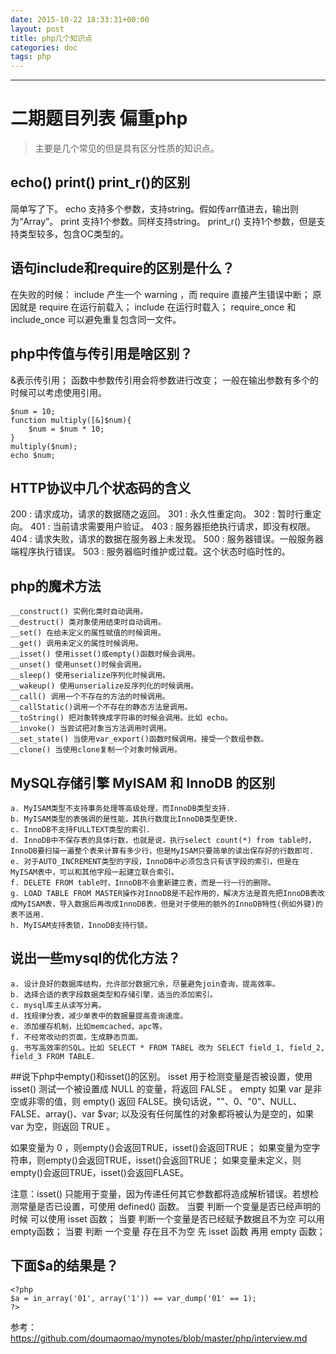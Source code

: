 ```yaml
---
date: 2015-10-22 18:33:31+00:00
layout: post
title: php几个知识点
categories: doc
tags: php
---
```





----------

# 二期题目列表 偏重php

> 主要是几个常见的但是具有区分性质的知识点。


## echo() print() print_r()的区别
简单写了下。
echo 支持多个参数，支持string。假如传arr值进去，输出则为“Array”。
print 支持1个参数。同样支持string。
print_r() 支持1个参数，但是支持类型较多，包含OC类型的。

## 语句include和require的区别是什么？
在失败的时候：
include 产生一个 warning ，而 require 直接产生错误中断；
原因就是
require 在运行前载入；
include 在运行时载入；
require_once 和 include_once 可以避免重复包含同一文件。
## php中传值与传引用是啥区别？
&表示传引用；
函数中参数传引用会将参数进行改变；
一般在输出参数有多个的时候可以考虑使用引用。

```
$num = 10;
function multiply([&]$num){
    $num = $num * 10;
}
multiply($num);
echo $num;
```

## HTTP协议中几个状态码的含义
200 : 请求成功，请求的数据随之返回。
301 : 永久性重定向。
302 : 暂时行重定向。
401 : 当前请求需要用户验证。
403 : 服务器拒绝执行请求，即没有权限。
404 : 请求失败，请求的数据在服务器上未发现。
500 : 服务器错误。一般服务器端程序执行错误。
503 : 服务器临时维护或过载。这个状态时临时性的。
## php的魔术方法

```
__construct() 实例化类时自动调用。
__destruct() 类对象使用结束时自动调用。
__set() 在给未定义的属性赋值的时候调用。
__get() 调用未定义的属性时候调用。
__isset() 使用isset()或empty()函数时候会调用。
__unset() 使用unset()时候会调用。
__sleep() 使用serialize序列化时候调用。
__wakeup() 使用unserialize反序列化的时候调用。
__call() 调用一个不存在的方法的时候调用。
__callStatic()调用一个不存在的静态方法是调用。
__toString() 把对象转换成字符串的时候会调用。比如 echo。
__invoke() 当尝试把对象当方法调用时调用。
__set_state() 当使用var_export()函数时候调用。接受一个数组参数。
__clone() 当使用clone复制一个对象时候调用。
```

## MySQL存储引擎 MyISAM 和 InnoDB 的区别

```
a. MyISAM类型不支持事务处理等高级处理，而InnoDB类型支持.
b. MyISAM类型的表强调的是性能，其执行数度比InnoDB类型更快.
c. InnoDB不支持FULLTEXT类型的索引.
d. InnoDB中不保存表的具体行数，也就是说，执行select count(*) from table时，InnoDB要扫描一遍整个表来计算有多少行，但是MyISAM只要简单的读出保存好的行数即可.
e. 对于AUTO_INCREMENT类型的字段，InnoDB中必须包含只有该字段的索引，但是在MyISAM表中，可以和其他字段一起建立联合索引。
f. DELETE FROM table时，InnoDB不会重新建立表，而是一行一行的删除。
g. LOAD TABLE FROM MASTER操作对InnoDB是不起作用的，解决方法是首先把InnoDB表改成MyISAM表，导入数据后再改成InnoDB表，但是对于使用的额外的InnoDB特性(例如外键)的表不适用.
h. MyISAM支持表锁，InnoDB支持行锁。
```

## 说出一些mysql的优化方法？

```
a. 设计良好的数据库结构，允许部分数据冗余，尽量避免join查询，提高效率。
b. 选择合适的表字段数据类型和存储引擎，适当的添加索引。
c. mysql库主从读写分离。
d. 找规律分表，减少单表中的数据量提高查询速度。
e. 添加缓存机制，比如memcached，apc等。
f. 不经常改动的页面，生成静态页面。
g. 书写高效率的SQL。比如 SELECT * FROM TABEL 改为 SELECT field_1, field_2, field_3 FROM TABLE.
```

##说下php中empty()和isset()的区别。
isset 用于检测变量是否被设置，使用 isset() 测试一个被设置成 NULL 的变量，将返回 FALSE 。
empty 如果 var 是非空或非零的值，则 empty() 返回 FALSE。换句话说，""、0、"0"、NULL、FALSE、array()、var $var; 以及没有任何属性的对象都将被认为是空的，如果 var 为空，则返回 TRUE 。

如果变量为 0 ，则empty()会返回TRUE，isset()会返回TRUE；
如果变量为空字符串，则empty()会返回TRUE，isset()会返回TRUE；
如果变量未定义，则empty()会返回TRUE，isset()会返回FLASE。

注意：isset() 只能用于变量，因为传递任何其它参数都将造成解析错误。若想检测常量是否已设置，可使用 defined() 函数。 当要 判断一个变量是否已经声明的时候 可以使用 isset 函数；
当要 判断一个变量是否已经赋予数据且不为空 可以用 empty函数；
当要 判断 一个变量 存在且不为空 先 isset 函数 再用 empty 函数；

## 下面$a的结果是？

```
<?php
$a = in_array('01', array('1')) == var_dump('01' == 1);
?>
```

参考：https://github.com/doumaomao/mynotes/blob/master/php/interview.md
